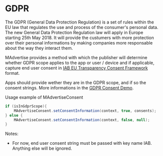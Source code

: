 # GDPR

The GDPR (General Data Protection Regulation) is a set of rules within the EU law that regulates the use and process of the consumer's personal data.
The new General Data Protection Regulation law will apply in Europe starting 25th May 2018. It will provide the custumers with more protection over their personal informations by making companies more responsable about the way they interact them.

MAdvertise provides a method with which the publisher will determine whether GDPR scope applies to the app or user / device and if applicable, capture end user consent in [IAB EU Transparency Consent Framework](http://advertisingconsent.eu/) format.

Apps should provide wether they are in the GDPR scope, and if so the consent strings.
More informations in the [GDPR Consent Demo]([https://quantcast.mgr.consensu.org/index.html](https://quantcast.mgr.consensu.org/index.html)).

Usage example of MAdvertiseConsent
```java
if (isInGdprScope){
	MAdvertiseConsent.setConsentInformation(context, true, consents);
} else {
	MAdvertiseConsent.setConsentInformation(context, false, null);
}
```
Notes: 
- For now, end user consent string must be passed with key name IAB. Anything else will be ignored.